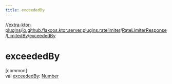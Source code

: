 ```yaml
---
title: exceededBy
---
```


//[extra-ktor-plugins](../../../../index.md)/[io.github.flaxoos.ktor.server.plugins.ratelimiter](../../index.md)/[RateLimiterResponse](../index.md)/[LimitedBy](index.md)/[exceededBy](exceeded-by.md)

# exceededBy

[common]\
val [exceededBy](exceeded-by.md): [Number](https://kotlinlang.org/api/latest/jvm/stdlib/kotlin/-number/index.md)




